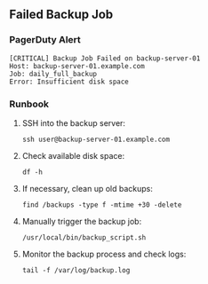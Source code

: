 ## Failed Backup Job

### PagerDuty Alert

```
[CRITICAL] Backup Job Failed on backup-server-01
Host: backup-server-01.example.com
Job: daily_full_backup
Error: Insufficient disk space
```

### Runbook

1. SSH into the backup server:
   ```
   ssh user@backup-server-01.example.com
   ```

2. Check available disk space:
   ```
   df -h
   ```

3. If necessary, clean up old backups:
   ```
   find /backups -type f -mtime +30 -delete
   ```

4. Manually trigger the backup job:
   ```
   /usr/local/bin/backup_script.sh
   ```

5. Monitor the backup process and check logs:
   ```
   tail -f /var/log/backup.log
   ```
